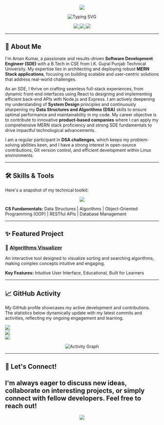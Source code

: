 <p align="center">
  <img src="https://capsule-render.vercel.app/api?type=waving&color=0:00b3ff,100:2af598&height=120&section=header&text=Hi!%20I'm%20Aman%20Kumar&fontSize=42&animation=fadeIn" />
</p>
<p align="center">
  <img src="https://readme-typing-svg.demolab.com?font=Fira+Code&pause=1000&color=00b3ff&center=true&vCenter=true&width=435&lines=Software+Development+Engineer;Full+Stack+MERN+Developer;System+Design+Learner" alt="Typing SVG" />
</p>
<p align="center">
  <a href="https://linkedin.com/in/aman32" target="_blank">
    <img src="https://img.shields.io/badge/LinkedIn-0A66C2?style=for-the-badge&logo=linkedin&logoColor=white" />
  </a>
  <a href="https://leetcode.com/Aman_LeetMind" target="_blank">
    <img src="https://img.shields.io/badge/LeetCode-FFA116?style=for-the-badge&logo=leetcode&logoColor=black" />
  </a>
  <a href="mailto:amanku6936@gmail.com" target="_blank">
    <img src="https://img.shields.io/badge/Gmail-EA4335?style=for-the-badge&logo=gmail&logoColor=white" />
  </a>
</p>

---


## 👋 About Me
I'm Aman Kumar, a passionate and results-driven **Software Development Engineer (SDE)** with a B.Tech in CSE from I.K. Gujral Punjab Technical University. My expertise lies in architecting and deploying robust **MERN Stack applications**, focusing on building scalable and user-centric solutions that address real-world challenges.

As an SDE, I thrive on crafting seamless full-stack experiences, from dynamic front-end interfaces using React to designing and implementing efficient back-end APIs with Node.js and Express. I am actively deepening my understanding of **System Design** principles and continuously sharpening my **Data Structures and Algorithms (DSA)** skills to ensure optimal performance and maintainability in my code. My career objective is to contribute to innovative **product-based companies** where I can apply my comprehensive MERN stack proficiency and strong SDE fundamentals to drive impactful technological advancements.

I am a regular participant in **DSA challenges**, which keeps my problem-solving abilities keen, and I have a strong interest in open-source contributions, Git version control, and efficient development within Linux environments.

---

## 🛠️ Skills & Tools

Here's a snapshot of my technical toolkit:

<p align="center">
  <a href="https://skillicons.dev">
    <img src="https://skillicons.dev/icons?i=js,html,css,react,nodejs,express,mongodb,git,linux,postman,vscode" />
  </a>
</p>

**CS Fundamentals:** Data Structures | Algorithms | Object-Oriented Programming (OOP) | RESTful APIs | Database Management

---

## ✨ Featured Project

### 🎯 [Algorithms Visualizer](https://github.com/amankumarthakur63/Algorithm-Visualizer)
An interactive tool designed to visualize sorting and searching algorithms, making complex concepts intuitive and engaging.

**Key Features:** Intuitive User Interface, Educational, Built for Learners

---

## 📈 GitHub Activity

My GitHub profile showcases my active development and contributions. The statistics below dynamically update with my latest commits and activities, reflecting my ongoing engagement and learning.

![](https://github-readme-stats.vercel.app/api?username=AKDev32&theme=dark&hide_border=false&include_all_commits=false&count_private=false)<br/>
![](https://nirzak-streak-stats.vercel.app/?user=AKDev32&theme=dark&hide_border=false)<br/>
![](https://github-readme-stats.vercel.app/api/top-langs/?username=AKDEV32&theme=dark&hide_border=false&include_all_commits=false&count_private=false&layout=compact)<br/>
<p align="center">
  <img src="https://github-readme-activity-graph.vercel.app/graph?username=AKDev32&bg_color=0d1117&color=c9d1d9&line=58a6ff&point=58a6ff&area=true&hide_border=false" alt="Activity Graph"/>
</p>

---

## 🔗 Let's Connect!

I'm always eager to discuss new ideas, collaborate on interesting projects, or simply connect with fellow developers. Feel free to reach out!
---


<p align="center">
  <img src="https://capsule-render.vercel.app/api?type=waving&color=0:00b3ff,100:2af598&height=100&section=footer" />
</p>

